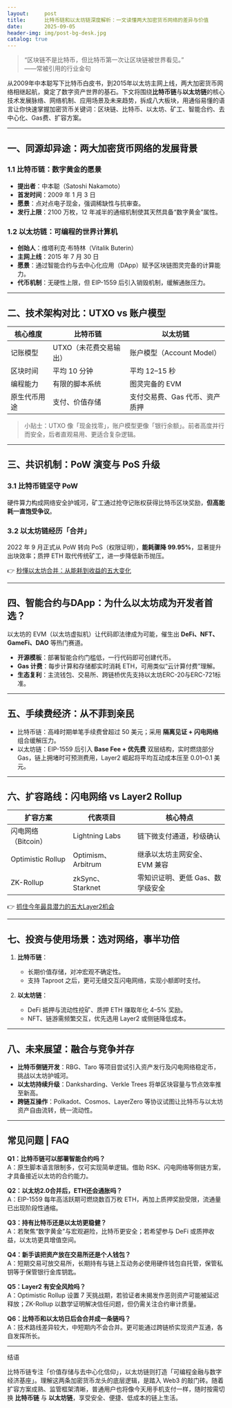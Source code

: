```yaml
---
layout:     post
title:      比特币链和以太坊链深度解析：一文读懂两大加密货币网络的差异与价值
date:       2025-09-05
header-img: img/post-bg-desk.jpg
catalog: true
---
```


> “区块链不是比特币，但比特币第一次让区块链被世界看见。”  
> ——常被引用的行业金句

从2009年中本聪写下比特币白皮书，到2015年以太坊主网上线，两大加密货币网络相继起航，奠定了数字资产世界的基石。下文将围绕**比特币链**与**以太坊链**的核心技术发展脉络、网络机制、应用场景及未来趋势，拆成八大板块，用通俗易懂的语言让你快速掌握加密货币关键词：区块链、比特币、以太坊、矿工、智能合约、去中心化、Gas费、扩容方案。

---

## 一、同源却异途：两大加密货币网络的发展背景

### 1.1 比特币链：数字黄金的愿景  
- **提出者**：中本聪（Satoshi Nakamoto）  
- **首发时间**：2009 年 1 月 3 日  
- **愿景**：点对点电子现金，强调稀缺性与抗审查。  
- **发行上限**：2100 万枚，12 年减半的通缩机制使其天然具备“数字黄金”属性。

### 1.2 以太坊链：可编程的世界计算机  
- **创始人**：维塔利克·布特林（Vitalik Buterin）  
- **主网上线**：2015 年 7 月 30 日  
- **愿景**：通过智能合约与去中心化应用（DApp）赋予区块链图灵完备的计算能力。  
- **代币机制**：无硬性上限，但 EIP-1559 后引入销毁机制，缓解通胀压力。

---

## 二、技术架构对比：UTXO vs 账户模型

| **核心维度**           | **比特币链**              | **以太坊链**              |
|------------------------|---------------------------|---------------------------|
| 记账模型               | UTXO（未花费交易输出）    | 账户模型（Account Model）|
| 区块时间               | 平均 10 分钟              | 平均 12–15 秒             |
| 编程能力               | 有限的脚本系统             | 图灵完备的 EVM            |
| 原生代币用途           | 支付、价值存储             | 支付交易费、Gas 代币、资产质押 |

> 小贴士：UTXO 像「现金找零」，账户模型更像「银行余额」。前者高度并行而安全，后者直观易用、更适合复杂逻辑。

---

## 三、共识机制：PoW 演变与 PoS 升级

### 3.1 比特币链坚守 PoW  
硬件算力构成网络安全护城河，矿工通过抢夺记账权获得比特币区块奖励，**但高能耗一直饱受争议**。

### 3.2 以太坊链经历「合并」  
2022 年 9 月正式从 PoW 转向 PoS（权限证明），**能耗骤降 99.95%**，显著提升出块效率；质押 ETH 取代传统矿工，进一步降低新币抛压。

👉 [秒懂以太坊合并：从能耗到收益的五大变化](https://okxdog.com/)

---

## 四、智能合约与DApp：为什么以太坊成为开发者首选？

以太坊的 EVM（以太坊虚拟机）让代码即法律成为可能，催生出 **DeFi、NFT、GameFi、DAO** 等热门赛道。  
- **开源模板**：部署智能合约门槛低，一行代码即可创建代币。  
- **Gas 计费**：每步计算和存储都实时消耗 ETH，可用类似“云计算付费”理解。  
- **生态复利**：主流钱包、交易所、跨链桥优先支持以太坊ERC-20与ERC-721标准。

---

## 五、手续费经济：从不菲到亲民

- 比特币链：高峰时期单笔手续费曾超过 50 美元；采用 **隔离见证 + 闪电网络** 组合缓解压力。  
- 以太坊链：EIP-1559 后引入 **Base Fee + 优先费** 双层结构，实时燃烧部分Gas，链上拥堵时可预测费用，Layer2 崛起将平均互动成本压至 0.01–0.1 美元。

---

## 六、扩容路线：闪电网络 vs Layer2 Rollup

| **扩容方案**       | **代表项目**           | **核心特点**                  |
|------------------|----------------------|-----------------------------|
| 闪电网络（Bitcoin）| Lightning Labs       | 链下微支付通道，秒级确认          |
| Optimistic Rollup| Optimism、Arbitrum   | 继承以太坊主网安全、EVM 兼容      |
| ZK-Rollup         | zkSync、Starknet     | 零知识证明、更低 Gas、数学级安全 |

👉 [抓住今年最具潜力的五大Layer2机会](https://okxdog.com/)

---

## 七、投资与使用场景：选对网络，事半功倍

1. **比特币链**：  
   - 长期价值存储，对冲宏观不确定性。  
   - 支持 Taproot 之后，更可无缝交互闪电网络，实现小额即时支付。  

2. **以太坊链**：  
   - DeFi 抵押与流动性挖矿、质押 ETH 赚取年化 4–5% 奖励。  
   - NFT、链游需频繁交互，优先选用 Layer2 或侧链降低成本。

---

## 八、未来展望：融合与竞争并存

- **比特币侧链开发**：RBG、Taro 等项目尝试引入资产发行及闪电网络稳定币，挑战以太坊护城河。  
- **以太坊持续升级**：Danksharding、Verkle Trees 将单区块容量与节点效率推至新高。  
- **跨链互操作**：Polkadot、Cosmos、LayerZero 等协议试图让比特币与以太坊资产自由流转，统一流动性。

---

## 常见问题 | FAQ

**Q1：比特币链可以部署智能合约吗？**  
A：原生脚本语言限制多，仅可实现简单逻辑。借助 RSK、闪电网络等侧链方案，才具备接近以太坊的合约能力。

**Q2：以太坊2.0合并后，ETH还会通胀吗？**  
A：EIP-1559 每年高活跃期可燃烧数百万枚 ETH，再加上质押奖励受限，流通量已出现阶段性通缩。

**Q3：持有比特币还是以太坊更稳健？**  
A：若聚焦“数字黄金”与宏观避险，比特币更安全；若希望参与 DeFi 或质押收益，以太坊更具增值空间。  

**Q4：新手该把资产放在交易所还是个人钱包？**  
A：短期交易可放交易所，长期持有与链上互动务必使用硬件钱包自托管，保管私钥等于保管银行金库钥匙。

**Q5：Layer2 有安全风险吗？**  
A：Optimistic Rollup 设置 7 天挑战期，若验证者未揭发作恶则资产可能被延迟释放；ZK-Rollup 以数学证明解决信任问题，但仍需关注合约审计质量。

**Q6：比特币和以太坊日后会合并成一条链吗？**  
A：技术路线差异较大，中短期内不会合并。更可能通过跨链桥实现资产互通，各自发挥所长。

---

结语

比特币链专注「价值存储与去中心化信仰」，以太坊链则打造「可编程金融与数字经济基座」。理解这两条加密货币龙头的底层逻辑，是踏入 Web3 的敲门砖。随着扩容方案成熟、监管框架清晰，普通用户也将像今天用手机支付一样，随时按需切换 **比特币链** 与 **以太坊链**，享受安全、便捷、低成本的链上生活。
